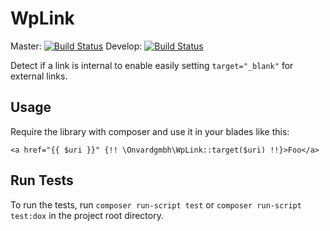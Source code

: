 WpLink
======
Master: [![Build Status](https://travis-ci.com/onvardgmbh/wp-link.svg?token=CUVxqyDLPnf9Hqbcbzfs&branch=master)](https://travis-ci.com/onvardgmbh/wp-link)
Develop: [![Build Status](https://travis-ci.com/onvardgmbh/wp-link.svg?token=CUVxqyDLPnf9Hqbcbzfs&branch=develop)](https://travis-ci.com/onvardgmbh/wp-link)

Detect if a link is internal to enable easily setting `target="_blank"` for external links.

## Usage
Require the library with composer and use it in your blades like this:
```blade
<a href="{{ $uri }}" {!! \Onvardgmbh\WpLink::target($uri) !!}>Foo</a>
```

## Run Tests
To run the tests, run `composer run-script test` or `composer run-script test:dox` in the project root directory.
